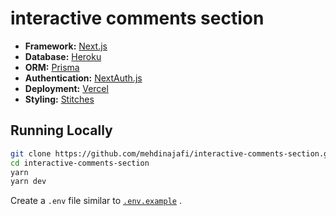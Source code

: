 # interactive comments section

- **Framework:** [Next.js](https://nextjs.org/)
- **Database:** [Heroku](https://heroku.com/)
- **ORM:** [Prisma](https://www.prisma.io/)
- **Authentication:** [NextAuth.js](https://next-auth.js.org/)
- **Deployment:** [Vercel](https://vercel.com/)
- **Styling:** [Stitches](https://stitches.dev/)

## Running Locally

```bash
git clone https://github.com/mehdinajafi/interactive-comments-section.git
cd interactive-comments-section
yarn
yarn dev
```

Create a `.env` file similar to [`.env.example`](https://github.com/mehdinajafi/interactive-comments-section/blob/main/.env.example) .
